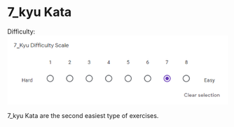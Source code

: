# 7_kyu Kata

Difficulty: ![7_kyu_difficulty_diagram](7_kyu.PNG?raw=true)

7_kyu Kata are the second easiest type of exercises.